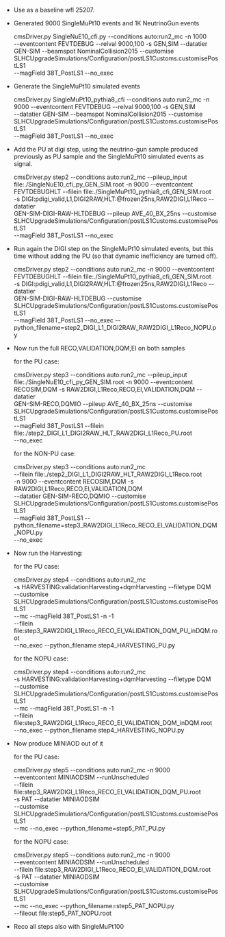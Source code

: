 * Use as a baseline wfl 25207.
* Generated 9000 SingleMuPt10 events and 1K NeutrinoGun events

  cmsDriver.py SingleNuE10_cfi.py  --conditions auto:run2_mc -n 1000 \
  --eventcontent FEVTDEBUG --relval 9000,100 -s GEN,SIM --datatier \
  GEN-SIM --beamspot NominalCollision2015 --customise \
  SLHCUpgradeSimulations/Configuration/postLS1Customs.customisePostLS1 \
  --magField 38T_PostLS1 --no_exec

* Generate the SingleMuPt10 simulated events

  cmsDriver.py SingleMuPt10_pythia8_cfi  --conditions auto:run2_mc -n \
  9000 --eventcontent FEVTDEBUG --relval 9000,100 -s GEN,SIM \
  --datatier GEN-SIM --beamspot NominalCollision2015 --customise \
  SLHCUpgradeSimulations/Configuration/postLS1Customs.customisePostLS1 \
  --magField 38T_PostLS1 --no_exec


* Add the PU at digi step, using the neutrino-gun sample produced
  previously as PU sample and the SingleMuPt10 simulated events as
  signal.

  cmsDriver.py step2  --conditions auto:run2_mc --pileup_input \
  file:./SingleNuE10_cfi_py_GEN_SIM.root -n 9000 --eventcontent \
  FEVTDEBUGHLT --filein file:./SingleMuPt10_pythia8_cfi_GEN_SIM.root \
  -s DIGI:pdigi_valid,L1,DIGI2RAW,HLT:@frozen25ns,RAW2DIGI,L1Reco --datatier \
  GEN-SIM-DIGI-RAW-HLTDEBUG --pileup AVE_40_BX_25ns --customise \
  SLHCUpgradeSimulations/Configuration/postLS1Customs.customisePostLS1 \
  --magField 38T_PostLS1 --no_exec
  
* Run again the DIGI step on the SingleMuPt10 simulated events, but
  this time without adding the PU (so that dynamic inefficiency are
  turned off).

  cmsDriver.py step2  --conditions auto:run2_mc -n 9000 --eventcontent \
  FEVTDEBUGHLT --filein file:./SingleMuPt10_pythia8_cfi_GEN_SIM.root \
  -s DIGI:pdigi_valid,L1,DIGI2RAW,HLT:@frozen25ns,RAW2DIGI,L1Reco --datatier \
  GEN-SIM-DIGI-RAW-HLTDEBUG --customise \
  SLHCUpgradeSimulations/Configuration/postLS1Customs.customisePostLS1 \
  --magField 38T_PostLS1 --no_exec --python_filename=step2_DIGI_L1_DIGI2RAW_RAW2DIGI_L1Reco_NOPU.py
  
* Now run the full RECO,VALIDATION,DQM,EI on both samples

  for the PU case:
  
  cmsDriver.py step3  --conditions auto:run2_mc --pileup_input \
  file:./SingleNuE10_cfi_py_GEN_SIM.root -n 9000 --eventcontent \
  RECOSIM,DQM -s RAW2DIGI,L1Reco,RECO,EI,VALIDATION,DQM --datatier \
  GEN-SIM-RECO,DQMIO --pileup AVE_40_BX_25ns --customise \
  SLHCUpgradeSimulations/Configuration/postLS1Customs.customisePostLS1 \
  --magField 38T_PostLS1 --filein file:./step2_DIGI_L1_DIGI2RAW_HLT_RAW2DIGI_L1Reco_PU.root \
  --no_exec

  for the NON-PU case:
  
  cmsDriver.py step3  --conditions auto:run2_mc \
  --filein file:./step2_DIGI_L1_DIGI2RAW_HLT_RAW2DIGI_L1Reco.root \
  -n 9000 --eventcontent RECOSIM,DQM -s \
  RAW2DIGI,L1Reco,RECO,EI,VALIDATION,DQM \
  --datatier GEN-SIM-RECO,DQMIO --customise \
  SLHCUpgradeSimulations/Configuration/postLS1Customs.customisePostLS1 \
  --magField 38T_PostLS1 --python_filename=step3_RAW2DIGI_L1Reco_RECO_EI_VALIDATION_DQM_NOPU.py \
  --no_exec

* Now run the Harvesting:
  
  for the PU case:

  cmsDriver.py step4  --conditions auto:run2_mc \
  -s HARVESTING:validationHarvesting+dqmHarvesting --filetype DQM \
  --customise SLHCUpgradeSimulations/Configuration/postLS1Customs.customisePostLS1  \
  --mc  --magField 38T_PostLS1 -n -1 \
  --filein file:step3_RAW2DIGI_L1Reco_RECO_EI_VALIDATION_DQM_PU_inDQM.root \
  --no_exec --python_filename step4_HARVESTING_PU.py

  for the NOPU case:

  cmsDriver.py step4  --conditions auto:run2_mc \
  -s HARVESTING:validationHarvesting+dqmHarvesting --filetype DQM \
  --customise SLHCUpgradeSimulations/Configuration/postLS1Customs.customisePostLS1  \
  --mc  --magField 38T_PostLS1 -n -1 \
  --filein file:step3_RAW2DIGI_L1Reco_RECO_EI_VALIDATION_DQM_inDQM.root \
  --no_exec --python_filename step4_HARVESTING_NOPU.py


* Now produce MINIAOD out of it

  for the PU case:

  cmsDriver.py step5  --conditions auto:run2_mc -n 9000 \
  --eventcontent MINIAODSIM --runUnscheduled  \
  --filein file:step3_RAW2DIGI_L1Reco_RECO_EI_VALIDATION_DQM_PU.root \
  -s PAT --datatier MINIAODSIM \
  --customise SLHCUpgradeSimulations/Configuration/postLS1Customs.customisePostLS1 \
  --mc --no_exec --python_filename=step5_PAT_PU.py

  for the NOPU case:

  cmsDriver.py step5  --conditions auto:run2_mc -n 9000 \
  --eventcontent MINIAODSIM --runUnscheduled  \
  --filein file:step3_RAW2DIGI_L1Reco_RECO_EI_VALIDATION_DQM.root \
  -s PAT --datatier MINIAODSIM \
  --customise SLHCUpgradeSimulations/Configuration/postLS1Customs.customisePostLS1 \
  --mc --no_exec --python_filename=step5_PAT_NOPU.py \
  --fileout file:step5_PAT_NOPU.root

* Reco all steps also with SingleMuPt100
